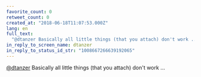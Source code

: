 ```yaml
---
favorite_count: 0
retweet_count: 0
created_at: "2018-06-18T11:07:53.000Z"
lang: en
full_text:
  "@dtanzer Basically all little things (that you attach) don't work ..."
in_reply_to_screen_name: dtanzer
in_reply_to_status_id_str: "1008667266639192065"
---
```


[@dtanzer](https://twitter.com/dtanzer) Basically all little things (that you
attach) don't work ...

